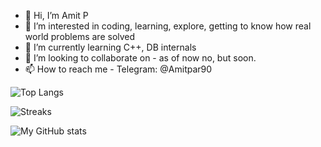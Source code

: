 - 👋 Hi, I’m Amit P
- 👀 I’m interested in coding, learning, explore, getting to know how real world problems are solved
- 🌱 I’m currently learning C++, DB internals
- 💞️ I’m looking to collaborate on - as of now no, but soon.
- 📫 How to reach me - Telegram: @Amitpar90

![Top Langs](https://github-readme-stats.vercel.app/api/top-langs/?username=amitfreeman&langs_count=10&theme=tokyonight)

![Streaks](https://github-readme-streak-stats.herokuapp.com/?user=amitfreeman&theme=tokyonight)

![My GitHub stats](https://github-readme-stats.vercel.app/api?username=amitfreeman&hide=contribs&show_icons=true&count_private=true&include_all_commits=true&theme=tokyonight) 


<!---
amitfreeman/amitfreeman is a ✨ special ✨ repository because its `README.md` (this file) appears on your GitHub profile.
You can click the Preview link to take a look at your changes.
--->

